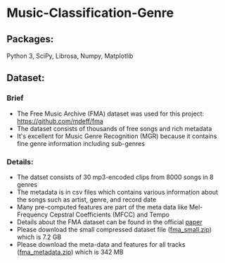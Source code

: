 # Music-Classification-Genre


## Packages:
Python 3, SciPy, Librosa, Numpy, Matplotlib


## Dataset:
### Brief
* The Free Music Archive (FMA) dataset was used for this project: https://github.com/mdeff/fma
* The dataset consists of thousands of free songs and rich metadata 
* It's excellent for Music Genre Recognition (MGR) because it contains fine genre information including sub-genres

### Details:
* The datset consists of 30 mp3-encoded clips from 8000 songs in 8 genres
* The metadata is in csv files which contains various information about the songs such as artist, genre, and record date
* Many pre-computed features are part of the meta data like Mel-Frequency Cepstral Coefficients (MFCC) and Tempo
* Details about the FMA dataset can be found in the official [paper](https://arxiv.org/pdf/1612.01840.pdf)
* Please download the small compressed dataset file ([fma_small.zip](https://os.unil.cloud.switch.ch/fma/fma_small.zip)) which is 7.2 GB
* Please download the meta-data and features for all tracks ([fma_metadata.zip](https://os.unil.cloud.switch.ch/fma/fma_metadata.zip)) which is 342 MB


